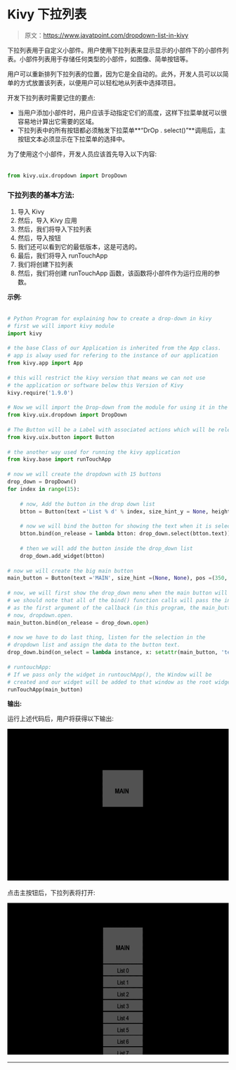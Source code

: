 # Kivy 下拉列表

> 原文：<https://www.javatpoint.com/dropdown-list-in-kivy>

下拉列表用于自定义小部件。用户使用下拉列表来显示显示的小部件下的小部件列表。小部件列表用于存储任何类型的小部件，如图像、简单按钮等。

用户可以重新排列下拉列表的位置，因为它是全自动的。此外，开发人员可以以简单的方式放置该列表，以便用户可以轻松地从列表中选择项目。

开发下拉列表时需要记住的要点:

*   当用户添加小部件时，用户应该手动指定它们的高度，这样下拉菜单就可以很容易地计算出它需要的区域。
*   下拉列表中的所有按钮都必须触发下拉菜单**“DrOp . select()”**调用后，主按钮文本必须显示在下拉菜单的选择中。

为了使用这个小部件，开发人员应该首先导入以下内容:

```py

from kivy.uix.dropdown import DropDown

```

### 下拉列表的基本方法:

1.  导入 Kivy
2.  然后，导入 Kivy 应用
3.  然后，我们将导入下拉列表
4.  然后，导入按钮
5.  我们还可以看到它的最低版本，这是可选的。
6.  最后，我们将导入 runTouchApp
7.  我们将创建下拉列表
8.  然后，我们将创建 runTouchApp 函数，该函数将小部件作为运行应用的参数。

**示例:**

```py

# Python Program for explaining how to create a drop-down in kivy 
# first we will import kivy module    
import kivy  

# the base Class of our Application is inherited from the App class.    
# app is alway used for refering to the instance of our application   
from kivy.app import App 

# this will restrict the kivy version that means we can not use 
# the application or software below this Version of Kivy   
kivy.require('1.9.0') 

# Now we will import the Drop-down from the module for using it in the program
from kivy.uix.dropdown import DropDown

# The Button will be a Label with associated actions which will be released when the button is clicked
from kivy.uix.button import Button

# the another way used for running the kivy application 
from kivy.base import runTouchApp

# now we will create the dropdown with 15 buttons
drop_down = DropDown()
for index in range(15):

    # now, Add the button in the drop down list
    btton = Button(text ='List % d' % index, size_hint_y = None, height = 30)

    # now we will bind the button for showing the text when it is selected
    btton.bind(on_release = lambda btton: drop_down.select(btton.text))

    # then we will add the button inside the drop_down list
    drop_down.add_widget(btton)

# now we will create the big main button
main_button = Button(text ='MAIN', size_hint =(None, None), pos =(350, 300))

# now, we will first show the drop_down menu when the main button will releases
# we should note that all of the bind() function calls will pass the instance of the caller 
# as the first argument of the callback (in this program, the main_button instance)
# now, dropdown.open.
main_button.bind(on_release = drop_down.open)

# now we have to do last thing, listen for the selection in the 
# dropdown list and assign the data to the button text.
drop_down.bind(on_select = lambda instance, x: setattr(main_button, 'text', x))

# runtouchApp:
# If we pass only the widget in runtouchApp(), the Window will be
# created and our widget will be added to that window as the root widget.
runTouchApp(main_button)

```

**输出:**

运行上述代码后，用户将获得以下输出:

![Dropdown List in Kivy](img/23ce72b7632758a16079bc438fe20976.png)

点击主按钮后，下拉列表将打开:

![Dropdown List in Kivy](img/0d2ed5e537b3389ffcc0220e9c559c0b.png)

* * *